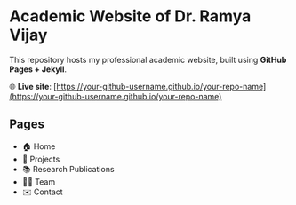 # Academic Website of Dr. Ramya Vijay

This repository hosts my professional academic website, built using **GitHub Pages + Jekyll**.  

🌐 **Live site**: [https://your-github-username.github.io/your-repo-name](https://your-github-username.github.io/your-repo-name)

## Pages
- 🏠 Home  
- 📂 Projects  
- 📚 Research Publications  
- 👩‍🔬 Team  
- ✉️ Contact

